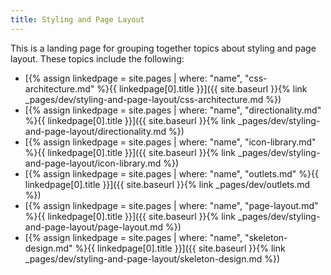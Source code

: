 ```yaml
---
title: Styling and Page Layout
---
```


This is a landing page for grouping together topics about styling and page layout. These topics include the following:

- [{% assign linkedpage = site.pages | where: "name", "css-architecture.md" %}{{ linkedpage[0].title }}]({{ site.baseurl }}{% link _pages/dev/styling-and-page-layout/css-architecture.md %})
- [{% assign linkedpage = site.pages | where: "name", "directionality.md" %}{{ linkedpage[0].title }}]({{ site.baseurl }}{% link _pages/dev/styling-and-page-layout/directionality.md %})
- [{% assign linkedpage = site.pages | where: "name", "icon-library.md" %}{{ linkedpage[0].title }}]({{ site.baseurl }}{% link _pages/dev/styling-and-page-layout/icon-library.md %})
- [{% assign linkedpage = site.pages | where: "name", "outlets.md" %}{{ linkedpage[0].title }}]({{ site.baseurl }}{% link _pages/dev/outlets.md %})
- [{% assign linkedpage = site.pages | where: "name", "page-layout.md" %}{{ linkedpage[0].title }}]({{ site.baseurl }}{% link _pages/dev/styling-and-page-layout/page-layout.md %})
- [{% assign linkedpage = site.pages | where: "name", "skeleton-design.md" %}{{ linkedpage[0].title }}]({{ site.baseurl }}{% link _pages/dev/styling-and-page-layout/skeleton-design.md %})
